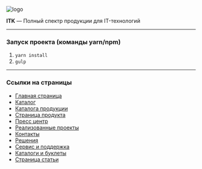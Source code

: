 ![logo](https://user-images.githubusercontent.com/29680214/119835840-dee39600-bf09-11eb-86fc-0baec7efbd6d.png)

<strong>ITK</strong> — Полный спектр продукции для IT-технологий

---

### Запуск проекта (команды yarn/npm)

1. `yarn install`
2. `gulp`

---

### Ссылки на страницы

- [Главная страница](https://ilyatish.github.io/ITK)  
- [Каталог](https://ilyatish.github.io/ITK/catalog)  
- [Каталога продукции](https://ilyatish.github.io/ITK/products)  
- [Страница продукта](https://ilyatish.github.io/ITK/product)  
- [Пресс центр](https://ilyatish.github.io/ITK/presscenter)  
- [Реализованные проекты](https://ilyatish.github.io/ITK/projects)  
- [Контакты](https://ilyatish.github.io/ITK/contacts)  
- [Решения](https://ilyatish.github.io/ITK/solutions)  
- [Сервис и поддержка](https://ilyatish.github.io/ITK/service)  
- [Каталоги и буклеты](https://ilyatish.github.io/ITK/service-catalog)  
- [Страница статьи](https://ilyatish.github.io/ITK/article)  
